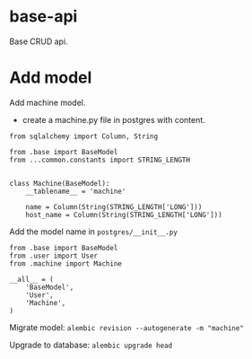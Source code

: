# base-api
Base CRUD api.

# Add model

Add machine model.
- create a machine.py file in postgres with content.

```
from sqlalchemy import Column, String

from .base import BaseModel
from ...common.constants import STRING_LENGTH


class Machine(BaseModel):
    __tablename__ = 'machine'

    name = Column(String(STRING_LENGTH['LONG']))
    host_name = Column(String(STRING_LENGTH['LONG']))
```

Add the model name in `postgres/__init__.py`

```
from .base import BaseModel
from .user import User
from .machine import Machine

__all__ = (
    'BaseModel',
    'User',
    'Machine',
)
```

Migrate model: `alembic revision --autogenerate -m "machine"`

Upgrade to database: `alembic upgrade head`